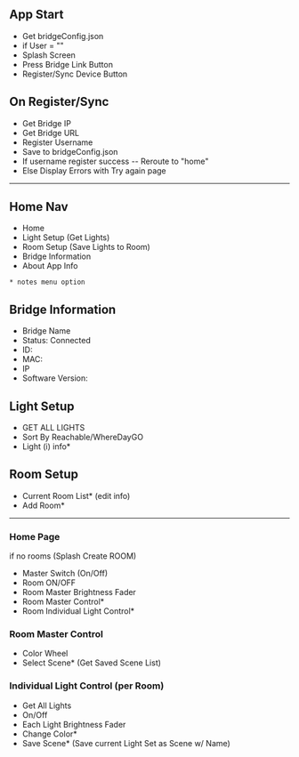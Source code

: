 ## App Start
- Get bridgeConfig.json
- if User = ""
- Splash Screen  
 - Press Bridge Link Button
 - Register/Sync Device Button

## On Register/Sync
- Get Bridge IP
- Get Bridge URL
- Register Username
- Save to bridgeConfig.json
- If username register success -- Reroute to "home"
- Else Display Errors with Try again page

----

## Home Nav
- Home
- Light Setup (Get Lights)
- Room Setup (Save Lights to Room)
- Bridge Information  
- About App Info

`* notes menu option`
## Bridge Information
- Bridge Name  
- Status: Connected
- ID:
- MAC:
- IP
- Software Version:

## Light Setup
- GET ALL LIGHTS
 - Sort By Reachable/WhereDayGO
- Light (i) info*

## Room Setup
- Current Room List* (edit info)
- Add Room*

----

### Home Page
if no rooms (Splash Create ROOM)
- Master Switch (On/Off)
 - Room ON/OFF
 - Room Master Brightness Fader
 - Room Master Control*
 - Room Individual Light Control*

### Room Master Control
- Color Wheel
- Select Scene* (Get Saved Scene List)

### Individual Light Control (per Room)
- Get All Lights
- On/Off  
- Each Light Brightness Fader
- Change Color*
- Save Scene* (Save current Light Set as Scene w/ Name)
